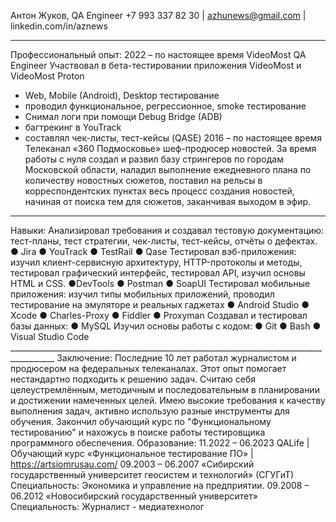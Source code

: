 Антон Жуков, QA Engineer 
 +7 993 337 82 30 | azhunews@gmail.com | linkedin.com/in/aznews                
_________________________________________________________________________________________
Профессиональный опыт: 
2022 – по настоящее время    VideoMost QA Engineer
Участвовал в бета-тестировании приложения VideoMost и VideoMost Proton 
- Web, Mobile (Android), Desktop тестирование
- проводил функциональное, регрессионное, smoke тестирование
- Снимал логи при помощи Debug Bridge (ADB)
- багтрекинг в YouTrack
- составлял чек-листы, тест-кейсы (QASE)
2016 – по настоящее время    Телеканал «360 Подмосковье» шеф-продюсер новостей.
За время работы с нуля создал и развил базу стрингеров по городам Московской области, наладил выполнение ежедневного плана по количеству новостных сюжетов, поставил на рельсы в корреспондентских пунктах весь процесс создания новостей, начиная от поиска тем для сюжетов, заканчивая выходом в эфир.
 _______________________________________________________________________________________
Навыки: 
Анализировал требования и создавал тестовую документацию: тест-планы, тест стратегии, чек-листы, тест-кейсы, отчёты о дефектах. ● Jira ● YouTrack ● TestRail ● Qase 
Тестировал вэб-приложения: изучил клиент-сервисную архитектуру, HTTP-протоколы и методы, тестировал графический интерфейс, тестировал API, изучил основы HTML и CSS. ●DevTools ● Postman ● SoapUI 
Тестировал мобильные приложения: изучил типы мобильных приложений, проводил тестирование на эмуляторе и реальных гаджетах ● Android Studio ● Xcode ● Charles-Proxy ● Fiddler ● Proxyman 
Создавал и тестировал базы данных: ● MySQL
Изучил основы работы c кодом: ● Git ● Bash ● Visual Studio Code _________________________________________________________________________________________ 
Заключение: 
Последние 10 лет работал журналистом и продюсером на федеральных телеканалах. Этот опыт помогает нестандартно подходить к решению задач. Считаю себя целеустремлённым, методичным и последовательным в планировании и достижении намеченных целей. Имею высокие требования к качеству выполнения задач, активно использую разные инструменты для обучения. Закончил обучающий курс по "Функциональному тестированию" и нахожусь в поиске работы тестировщика программного обеспечения. 
Образование: 
11.2022 – 06.2023   QALife | Обучающий курс «Функциональное тестирование ПО» | https://artsiomrusau.com/ 
09.2003 – 06.2007   «Сибирский государственный университет геосистем и технологий» (СГУГиТ) 
Специальность: Экономика и управление на предприятии. 
09.2008 – 06.2012  «Новосибирский государственный университет»  
Специальность: Журналист - медиатехнолог
